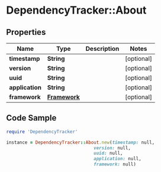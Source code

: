 # DependencyTracker::About

## Properties

Name | Type | Description | Notes
------------ | ------------- | ------------- | -------------
**timestamp** | **String** |  | [optional] 
**version** | **String** |  | [optional] 
**uuid** | **String** |  | [optional] 
**application** | **String** |  | [optional] 
**framework** | [**Framework**](Framework.md) |  | [optional] 

## Code Sample

```ruby
require 'DependencyTracker'

instance = DependencyTracker::About.new(timestamp: null,
                                 version: null,
                                 uuid: null,
                                 application: null,
                                 framework: null)
```



